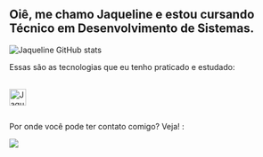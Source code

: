 ## Oiê, me chamo Jaqueline e estou cursando Técnico em Desenvolvimento de Sistemas.

![Jaqueline GitHub stats](https://github-readme-stats.vercel.app/api?username=JaquelineSouzaSantos&show_icons=true&theme=dracula)

Essas são as tecnologias que eu tenho praticado e estudado:
<div style="display: inline_block"><br>
<img align="center" alt="Jaque-JS" height="30" widht="40"
<img src="https://cdn.jsdelivr.net/gh/devicons/devicon@latest/icons/javascript/javascript-original.svg" />
</div>


##

Por onde você pode ter contato comigo? Veja! :

<div>
<a href = "mailto:jaquelinedesozuasantos650@gmail.com"><img src="https://img.shields.io/badge/-Gmail-%23333?style=for-the-badge&logo=gmail&logoColor=white&quot; target="_blank"></a>
</div>

